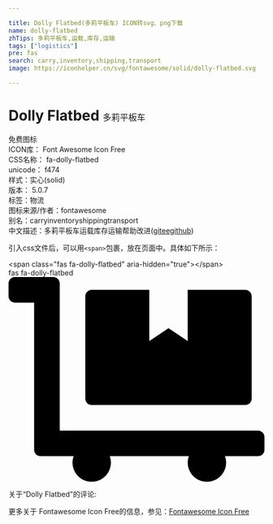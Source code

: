 ```yaml
---

title: Dolly Flatbed(多莉平板车) ICON转svg、png下载
name: dolly-flatbed
zhTips: 多莉平板车,运载,库存,运输
tags: ["logistics"]
pre: fas
search: carry,inventory,shipping,transport
image: https://iconhelper.cn/svg/fontawesome/solid/dolly-flatbed.svg

---
```


# Dolly Flatbed  <small style="font-size: 60%;font-weight: 100">多莉平板车</small>


<div class="detail-page">
<p>
<span><span class="badge-success badge">免费图标</span> </span>
<br/>
<span>
ICON库：
<span class="badge-secondary badge">Font Awesome Icon Free</span> 
</span>
<br/>
<span>
CSS名称：
<span class="badge-secondary badge">fa-dolly-flatbed</span> 
</span>
<br/>
<span>
unicode：
<span class="badge-secondary badge">f474</span> 
<copy-btn content='f474' btn-title=""></copy-btn>
<copy-btn :content='String.fromCodePoint(parseInt("f474", 16))' btn-title="复制U"></copy-btn>
</span><br/><span>样式：<span class="badge-light badge">实心(solid)</span></span>
<br/>
<span>
版本：
<span class="badge-secondary badge">5.0.7</span> 
</span><br/><span>标签：<span class="badge-light badge"><router-link to="/tags/logistics.html">物流</router-link></span></span>
<br/>
<span>图标来源/作者：<span class="badge-light badge">fontawesome</span></span> 
<br/>
<span>别名：<span class="badge-light badge">carry</span><span class="badge-light badge">inventory</span><span class="badge-light badge">shipping</span><span class="badge-light badge">transport</span></span><br/><span class="zh-detail">中文描述：<span class="badge-primary badge">多莉平板车</span><span class="badge-primary badge">运载</span><span class="badge-primary badge">库存</span><span class="badge-primary badge">运输</span><span class="help-link"><span>帮助改进</span>(<a href="https://gitee.com/liuwave/icon-helper/edit/master/json/fontawesome/solid/dolly-flatbed.json" target="_blank" rel="noopener noreferrer">gitee</a><a href="https://github.com/liuwave/icon-helper/edit/master/json/fontawesome/solid/dolly-flatbed.json" target="_blank" rel="noopener noreferrer">github</a></span>)</span><br/>
</p>
</div>
<div class="alert alert-dark">
  <i class="fas fa-dolly-flatbed fa-xs"></i>
  <i class="fas fa-dolly-flatbed fa-sm"></i>
  <i class="fas fa-dolly-flatbed fa-lg"></i>
  <i class="fas fa-dolly-flatbed fa-2x"></i>
  <i class="fas fa-dolly-flatbed fa-3x"></i>
  <i class="fas fa-dolly-flatbed fa-5x"></i>
  <i class="fas fa-dolly-flatbed fa-7x"></i>
</div>
<div>
  <p>引入css文件后，可以用<code>&lt;span&gt;</code>包裹，放在页面中。具体如下所示：    
  </p>
  <div class="alert alert-primary" style="font-size: 14px">
    &lt;span class="fas fa-dolly-flatbed" aria-hidden="true"&gt;&lt;/span&gt;
    <copy-btn content='<span class="fas fa-dolly-flatbed" aria-hidden="true"></span>'></copy-btn>
  </div>
  <div class="alert alert-secondary">
    <i class="fas fa-dolly-flatbed"
    style="font-size: 24px"
    aria-hidden="true"></i> fas fa-dolly-flatbed
    <copy-btn content="fas fa-dolly-flatbed" btn-title="复制图标名称"></copy-btn>
  </div>
</div>
<div id="svg" class="svg-wrap">
<svg xmlns="http://www.w3.org/2000/svg" viewBox="0 0 640 512"><path d="M208 320h384c8.8 0 16-7.2 16-16V48c0-8.8-7.2-16-16-16H448v128l-48-32-48 32V32H208c-8.8 0-16 7.2-16 16v256c0 8.8 7.2 16 16 16zm416 64H128V16c0-8.8-7.2-16-16-16H16C7.2 0 0 7.2 0 16v32c0 8.8 7.2 16 16 16h48v368c0 8.8 7.2 16 16 16h82.9c-1.8 5-2.9 10.4-2.9 16 0 26.5 21.5 48 48 48s48-21.5 48-48c0-5.6-1.2-11-2.9-16H451c-1.8 5-2.9 10.4-2.9 16 0 26.5 21.5 48 48 48s48-21.5 48-48c0-5.6-1.2-11-2.9-16H624c8.8 0 16-7.2 16-16v-32c0-8.8-7.2-16-16-16z"/></svg>
</div>
<detail full-name='fa-dolly-flatbed'></detail>
<div>
<p>关于“Dolly Flatbed”的评论:</p>
</div>
<Vssue title="关于“Dolly Flatbed”的评论" ></Vssue>    
<div><p>更多关于  Fontawesome Icon Free的信息，参见：<a target="_blank" href="https://iconhelper.cn/fontawesome.html">Fontawesome Icon Free</a>
</p></div>
